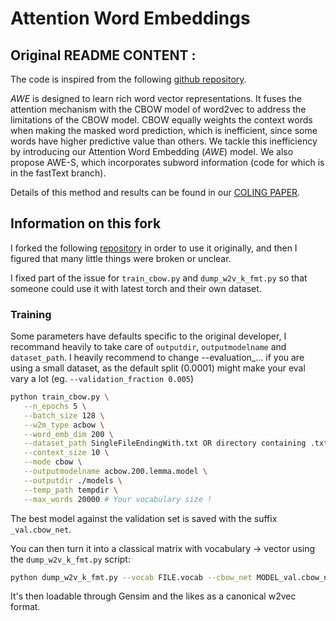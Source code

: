 # Attention Word Embeddings

## Original README CONTENT :

The code is inspired from the following [github repository](https://github.com/florianmai/word2mat). 

*AWE* is designed to learn rich word vector representations. It fuses the attention mechanism with the CBOW model of word2vec to address the limitations of the CBOW model. CBOW equally weights the context words when making the masked word prediction, which is inefficient, since
some words have higher predictive value than others. We tackle this inefficiency by introducing
our Attention Word Embedding (*AWE*) model. We also propose AWE-S, which incorporates subword information (code for which is in the fastText branch).

Details of this method and results can be found in our [COLING PAPER](https://arxiv.org/pdf/2006.00988.pdf).

## Information on this fork

I forked the following [repository](https://github.com/luffycodes/attention-word-embedding) in order to use it originally, and then I figured that many little things were broken or unclear.

I fixed part of the issue for `train_cbow.py` and `dump_w2v_k_fmt.py` so that someone could use it with latest torch and their own dataset.


### Training

Some parameters have defaults specific to the original developer, I recommand heavily to take care of `outputdir`, `outputmodelname` and `dataset_path`. I heavily recommend to change --evaluation_... if you are using a small dataset, as the default split (0.0001) might make your eval vary a lot (eg. `--validation_fraction 0.005`)

```sh
python train_cbow.py \
   --n_epochs 5 \
   --batch_size 128 \
   --w2m_type acbow \
   --word_emb_dim 200 \
   --dataset_path SingleFileEndingWith.txt OR directory containing .txt files \
   --context_size 10 \
   --mode cbow \
   --outputmodelname acbow.200.lemma.model \
   --outputdir ./models \
   --temp_path tempdir \
   --max_words 20000 # Your vocabulary size !

```

The best model against the validation set is saved with the suffix `_val.cbow_net`.

You can then turn it into a classical matrix with vocabulary -> vector using the `dump_w2v_k_fmt.py` script:

```sh
python dump_w2v_k_fmt.py --vocab FILE.vocab --cbow_net MODEL_val.cbow_net --output YOURCHOICEOFFILE
```

It's then loadable through Gensim and the likes as a canonical w2vec format.